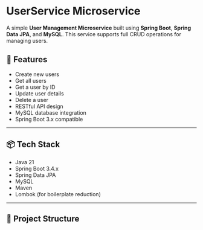 # UserService Microservice

A simple **User Management Microservice** built using **Spring Boot**, **Spring Data JPA**, and **MySQL**. This service supports full CRUD operations for managing users.

## 🚀 Features

- Create new users
- Get all users
- Get a user by ID
- Update user details
- Delete a user
- RESTful API design
- MySQL database integration
- Spring Boot 3.x compatible

---

## 📦 Tech Stack

- Java 21
- Spring Boot 3.4.x
- Spring Data JPA
- MySQL
- Maven
- Lombok (for boilerplate reduction)

---

## 📁 Project Structure

